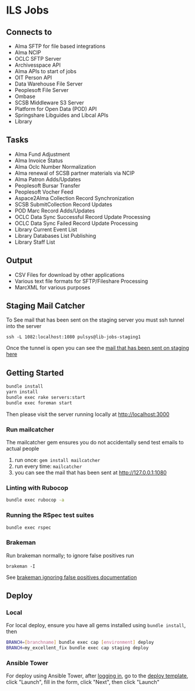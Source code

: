 # ILS Jobs

## Connects to
  * Alma SFTP for file based integrations
  * Alma NCIP 
  * OCLC SFTP Server
  * Archivesspace API
  * Alma APIs to start of jobs
  * OIT Person API
  * Data Warehouse File Server
  * Peoplesoft File Server
  * Ombase
  * SCSB Middleware S3 Server
  * Platform for Open Data (POD) API
  * Springshare Libguides and Libcal APIs
  * Library 

## Tasks
  * Alma Fund Adjustment
  * Alma Invoice Status
  * Alma Oclc Number Normalization
  * Alma renewal of SCSB partner materials via NCIP
  * Alma Patron Adds/Updates
  * Peoplesoft Bursar Transfer
  * Peoplesoft Vocher Feed
  * Aspace2Alma Collection Record Synchronization
  * SCSB SubmitCollection Record Updates
  * POD Marc Record Adds/Updates
  * OCLC Data Sync Successful Record Update Processing
  * OCLC Data Sync Failed Record Update Processing
  * Library Current Event List
  * Library Databases List Publishing
  * Library Staff List 

## Output
  * CSV Files for download by other applications
  * Various text file formats for SFTP/Fileshare Processing
  * MarcXML for various purposes

## Staging Mail Catcher
To See mail that has been sent on the staging server you must ssh tunnel into the server

    ssh -L 1082:localhost:1080 pulsys@lib-jobs-staging1

Once the tunnel is open you can see the [mail that has been sent on staging here](http://localhost:1082)

## Getting Started

```bash
bundle install
yarn install
bundle exec rake servers:start
bundle exec foreman start
```

Then please visit the server running locally at [http://localhost:3000](http://localhost:3000)

### Run mailcatcher 
The mailcatcher gem ensures you do not accidentally send test emails to actual people

1. run once: `gem install mailcatcher`
1. run every time: `mailcatcher`
1. you can see the mail that has been sent at http://127.0.0.1:1080

### Linting with Rubocop

```bash
bundle exec rubocop -a
```

### Running the RSpec test suites

```bash
bundle exec rspec
```

### Brakeman

Run brakeman normally; to ignore false positives run

`brakeman -I`

See [brakeman ignoring false positives documentation](https://brakemanscanner.org/docs/ignoring_false_positives/)

## Deploy
### Local
For local deploy, ensure you have all gems installed using `bundle install`, then

```bash
BRANCH=[branchname] bundle exec cap [environment] deploy
BRANCH=my_excellent_fix bundle exec cap staging deploy
```
### Ansible Tower
For deploy using Ansible Tower, after [logging in](https://ansible-tower.princeton.edu/#/login), go to the [deploy template](https://ansible-tower.princeton.edu/#/templates/job_template/13/details), click "Launch", fill in the form, click "Next", then click "Launch"

